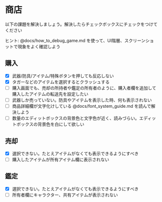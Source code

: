 # 商店

以下の課題を解決しましょう。解決したらチェックボックスにチェックをつけてください

ヒント: @docs/how_to_debug_game.md を使って、UI階層、スクリーンショットで現象をよく確認しよう

## 購入

* [x] 武器/防具/アイテム/特殊ボタンを押しても反応しない
* [x] タガーなどのアイテムを選択するとクラッシュする
* [ ] 購入画面でも、売却の所持者や鑑定の所有者のように、購入者欄を追加して購入したアイテムの転送先を設定したい
* [ ] 武器しか売っていない。防具やアイテムを表示した時、何も表示されない
* [ ] 商品詳細欄が文字化けしている @docs/font_system_guide.md を読んで解決しよう
* [ ] 数量のエディットボックスの背景色と文字色が近く、読みづらい。エディットボックスの背景色を白にして欲しい

## 売却

* [x] 選択できない。たとえアイテムがなくても表示できるようにすべき
* [ ] 購入したアイテムが所有アイテム欄に表示されない

## 鑑定

* [x] 選択できない。たとえアイテムがなくても表示できるようにすべき
* [ ] 所有者欄にキャラクター、共有アイテムが表示されない
